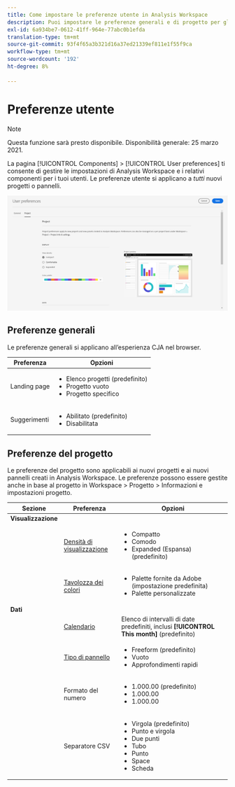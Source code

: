 ```yaml
---
title: Come impostare le preferenze utente in Analysis Workspace
description: Puoi impostare le preferenze generali e di progetto per gli utenti.
exl-id: 6a934be7-0612-41ff-964e-77abc0b1efda
translation-type: tm+mt
source-git-commit: 93f4f65a3b321d16a37ed21339ef811e1f55f9ca
workflow-type: tm+mt
source-wordcount: '192'
ht-degree: 8%

---
```


# Preferenze utente

>[!NOTE]
>
>Questa funzione sarà presto disponibile. Disponibilità generale: 25 marzo 2021.

La pagina [!UICONTROL Components] > [!UICONTROL User preferences] ti consente di gestire le impostazioni di Analysis Workspace e i relativi componenti per i tuoi utenti. Le preferenze utente si applicano a *tutti* nuovi progetti o pannelli.

![Preferenze utente](assets/user-preferences.png)

## Preferenze generali

Le preferenze generali si applicano all’esperienza CJA nel browser.

| Preferenza | Opzioni |
| --- | --- |
| Landing page | <ul><li>Elenco progetti (predefinito)</li><li>Progetto vuoto</li><li>Progetto specifico</li></ul> |
| Suggerimenti | <ul><li>Abilitato (predefinito)</li><li>Disabilitata</li></ul> |

## Preferenze del progetto

Le preferenze del progetto sono applicabili ai nuovi progetti e ai nuovi pannelli creati in Analysis Workspace. Le preferenze possono essere gestite anche in base al progetto in Workspace > Progetto > Informazioni e impostazioni progetto.

| Sezione | Preferenza | Opzioni |
| --- | --- | --- |
| **Visualizzazione** |  |  |
|  | [Densità di visualizzazione](https://experienceleague.adobe.com/docs/analytics-platform/using/cja-workspace/build-workspace-project/view-density.html) | <ul><li>Compatto</li><li>Comodo</li><li>Expanded (Espansa) (predefinito)</li></ul> |
|  | [Tavolozza dei colori](https://experienceleague.adobe.com/docs/analytics-platform/using/cja-workspace/build-workspace-project/color-palettes.html) | <ul><li>Palette fornite da Adobe (impostazione predefinita)</li><li>Palette personalizzate</li></ul> |
| **Dati** |  |  |
|  | [Calendario](https://experienceleague.adobe.com/docs/analytics-platform/using/cja-workspace/panels/panels.html?#calendar) | Elenco di intervalli di date predefiniti, inclusi **[!UICONTROL This month]** (predefinito) |
|  | [Tipo di pannello](https://experienceleague.adobe.com/docs/analytics-platform/using/cja-workspace/panels/panels.html) | <ul><li>Freeform (predefinito)</li><li>Vuoto</li><li>Approfondimenti rapidi</li></ul> |
|  | Formato del numero | <ul><li>1.000.00 (predefinito)</li><li>1.000.00</li><li>1.000.00</li></ul> |
|  | Separatore CSV | <ul><li>Virgola (predefinito)</li><li>Punto e virgola</li><li>Due punti</li><li>Tubo</li><li>Punto</li><li>Space</li><li>Scheda</li></ul> |
